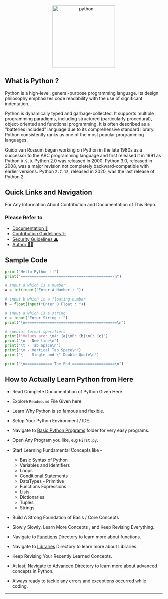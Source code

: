 <div align="center">
  <a href="https://python.org"><img src="https://cdn.jsdelivr.net/gh/offensive-vk/Icons@master/python/python-original.svg" alt="python" height="200" width="200"/></a>
</div>

## What is Python ?

Python is a high-level, general-purpose programming language. Its design philosophy emphasizes code readability with the use of significant indentation.

Python is dynamically typed and garbage-collected. It supports multiple programming paradigms, including structured (particularly procedural), object-oriented and functional programming. It is often described as a "batteries included" language due to its comprehensive standard library. Python consistently ranks as one of the most popular programming languages.

Guido van Rossum began working on Python in the late 1980s as a successor to the ABC programming language and first released it in 1991 as Python `0.9.0`. Python 2.0 was released in 2000. Python 3.0, released in 2008, was a major revision not completely backward-compatible with earlier versions. Python `2.7.18`, released in 2020, was the last release of Python 2.

## Quick Links and Navigation

For Any Information About Contribution and Documentation of This Repo.

### Please Refer to

- [Documentation 📖](https://github.com/offensive-vk/Python/blob/master/.github/README.md)
- [Contribution Guidelines ✨](https://github.com/offensive-vk/Python/blob/master/.github/CONTRIBUTING.md)
- [Security Guidelines ⚠️](https://github.com/offensive-vk/Python/blob/master/.github/SECURITY.md)
- [Author 🧑‍💻](https://github.com/offensive-vk/)

## Sample Code

```python
print("Hello Python !!")
print("=========================================\n")

# input a which is a number
a = int(input("Enter A Number : "))

# input b which is a floating number
b = float(input("Enter B Float : "))

# input a which is a string
c = input("Enter String : ")
print("\n=========================================\n")

# special format specifiers
print(f"Values are: \nA: {a}\nB: {b}\nC: {c}")
print("\n - New line\n")
print("\t - Tab Space\n")
print("\v - Vertical Tab Space\n")
print("\' - Single and \" Double Quote\n")

print("\n============ The End ===================\n")
```

## How to Actually Learn Python from Here

- Read Complete Documentation of Python Given Here.
- Explore `Readme.md` File Given here.
- Learn Why Python is so famous and flexible.
- Setup Your Python Environment / IDE.
- Navigate to [Basic Python Programs](https://github.com/offensive-vk/Learn-Python/tree/master/Basic/) folder for very easy programs.
- Open Any Program you like, e.g `First.py`.
- Start Learning Fundamental Concepts like -

  - Basic Syntax of Python
  - Variables and Identifiers
  - Loops
  - Conditional Statements
  - DataTypes - Primitive
  - Functions Expressions
  - Lists
  - Dictionaries
  - Tuples
  - Strings

- Build A Strong Foundation of Basis / Core Concepts
- Slowly Slowly, Learn More Concepts , and Keep Revising Everything.
- Navigate to [Functions](https://github.com/offensive-vk/Learn-Python/tree/master/Functions) Directory to learn more about functions.
- Navigate to [Libraries](https://github.com/offensive-vk/Learn-Python/tree/master/Libraries) Directory to learn more about Libraries.
- Keep Revising Your Recently Learned Concepts.
- At last, Navigate to [Advanced](https://github.com/offensive-vk/Learn-Python/tree/master/Advanced) Directory to learn more about advanced concepts in Python.
- Always ready to tackle any errors and exceptions occurred while coding.

***
